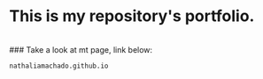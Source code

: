 #  This is my repository's portfolio. 
</br>
### Take a look at mt page, link below:

```
nathaliamachado.github.io

```





